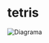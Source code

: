 # tetris

![Diagrama](http://www.plantuml.com/plantuml/svg/bLLBQ-Cm4BuR_1z4JmbfOC-2GFVPVHMMDh3GIr7iYIFYo4QIMzAo_tr78zcIrSAoXrZIDvgPRrxAbR52s-7KbeKvIjKBBKwiQeKnxwtLSZTO-5Prwau-0tjN5cNHY-ee6c0NMq2vkNWf2-OLsBKu0MDbyMTsJtRfdHzmlX4A1JfYdwJfMt7E5PsvEoiip9mGClUPGJUWXW2HGTgpRhrEBqSmkLuMII3aSrrxRZoIHF19rlR0cLIMZWUGpS5EvvMLjWMEJBLK3TtGWrAuvspNTIq8nJPiBrf3fDVse47Kd6rf9MXdEFimxFUWqGXIQxnVD72jHN-GbI57pHWFZsbPdSPu4d1zdDBEin8yF92M2tan8xuaHQcaNVZjqDTeBXmqg1gqFwoeXy8UGvtGhW_R1cpqkbZc79pyjykf4urPHEmh9JO3Go4SEc-SlC762dPFYeUy4z32tiu0JULBaMVGNGg491aAOu6_pu-WxELOJXyavlYN1cEWdcvCWbl0UszAjkV-5UoYHDOOOiB1eJ-H-clqDcGfW-ynY1HDaXGI5pAqnva7_lsBMmYeX7eKXd-anVSeTKRIqNu4iWa8nv2jiL1UwzBLa3w-WIfiTWjJCKVItYVIZiuTJDmGZIJJddchPGXBGgPPyF5MWyRsjNv8_4EmOMfestnKudOpYcCdaEA2likaEyOcZzifDg-nv75Myxd8nYATk5MOkF41MCwYcrwsbuJaFzHd1gPNy3yCaFeLmlZtyHS0)
